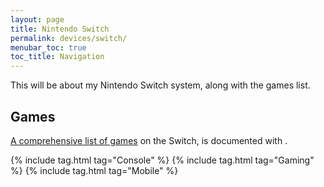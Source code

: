 ```yaml
---
layout: page
title: Nintendo Switch
permalink: devices/switch/
menubar_toc: true
toc_title: Navigation
---
```


This will be about my Nintendo Switch system, along with the games list.

## Games

[A comprehensive list of games](../../list/games/) on the Switch, is documented with <i class="fas fa-gamepad"></i>.

{% include tag.html tag="Console" %}
{% include tag.html tag="Gaming" %}
{% include tag.html tag="Mobile" %}  
